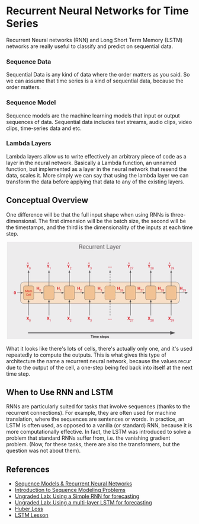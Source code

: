 # Recurrent Neural Networks for Time Series

Recurrent Neural networks (RNN) and Long Short Term Memory (LSTM) networks are really useful to classify and predict on sequential data. 

### Sequence Data
Sequential Data is any kind of data where the order matters as you said. So we can assume that time series is a kind of sequential data, because the order matters.

### Sequence Model
Sequence models are the machine learning models that input or output sequences of data. Sequential data includes text streams, audio clips, video clips, time-series data and etc.

### Lambda Layers
Lambda layers allow us to write effectively an arbitrary piece of code as a layer in the neural network. Basically a Lambda function, an unnamed function, but implemented as a layer in the neural network that resend the data, scales it. More simply we can say that using the lambda layer we can transform the data before applying that data to any of the existing layers.

## Conceptual Overview
One difference will be that the full input shape when using RNNs is three-dimensional. The first dimension will be the batch size, the second will be the timestamps, and the third is the dimensionality of the inputs at each time step. 

<p align="center">
    <img src="img\recurrent-layer.PNG" alt="metrics" width=500>
</p>

What it looks like there's lots of cells, there's actually only one, and it's used repeatedly to compute the outputs. This is what gives this type of architecture the name a recurrent neural network, because the values recur due to the output of the cell, a one-step being fed back into itself at the next time step.

## When to Use RNN and LSTM
RNNs are particularly suited for tasks that involve sequences (thanks to the recurrent connections). For example, they are often used for machine translation, where the sequences are sentences or words. In practice, an LSTM is often used, as opposed to a vanilla (or standard) RNN, because it is more computationally effective. In fact, the LSTM was introduced to solve a problem that standard RNNs suffer from, i.e. the vanishing gradient problem. (Now, for these tasks, there are also the transformers, but the question was not about them).

## References
* [Sequence Models & Recurrent Neural Networks](https://towardsdatascience.com/sequence-models-and-recurrent-neural-networks-rnns-62cadeb4f1e1#:~:text=Sequence%20models%20are%20the%20machine,algorithm%20used%20in%20sequence%20models.&text=1.)
* [Introduction to Sequence Modeling Problems](https://towardsdatascience.com/introduction-to-sequence-modeling-problems-665817b7e583)
* [Ungraded Lab: Using a Simple RNN for forecasting](https://colab.research.google.com/github/https-deeplearning-ai/tensorflow-1-public/blob/main/C4/W3/ungraded_labs/C4_W3_Lab_1_RNN.ipynb)
* [Ungraded Lab: Using a multi-layer LSTM for forecasting](https://colab.research.google.com/github/https-deeplearning-ai/tensorflow-1-public/blob/main/C4/W3/ungraded_labs/C4_W3_Lab_2_LSTM.ipynb)
* [Huber Loss](https://en.wikipedia.org/wiki/Huber_loss)
* [LSTM Lesson](https://www.coursera.org/lecture/nlp-sequence-models/long-short-term-memory-lstm-KXoay)